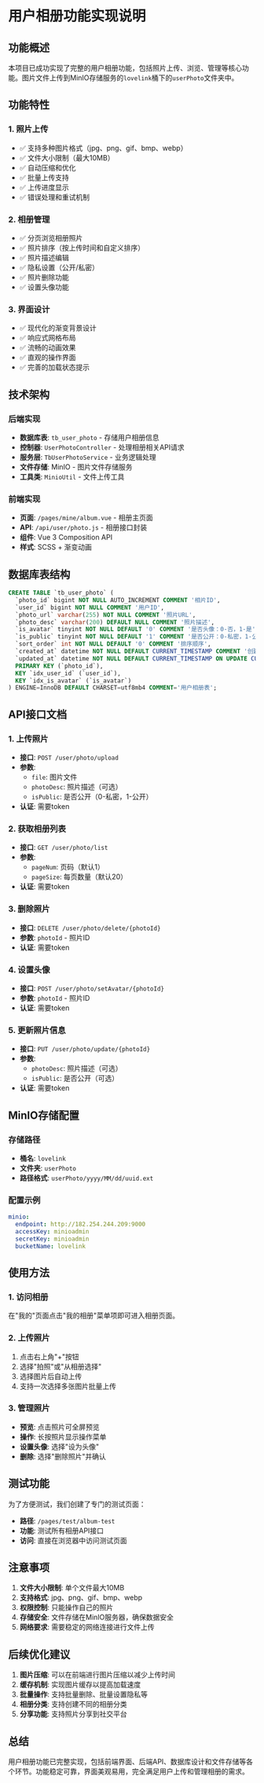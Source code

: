 # 用户相册功能实现说明

## 功能概述

本项目已成功实现了完整的用户相册功能，包括照片上传、浏览、管理等核心功能。图片文件上传到MinIO存储服务的`lovelink`桶下的`userPhoto`文件夹中。

## 功能特性

### 1. 照片上传
- ✅ 支持多种图片格式（jpg、png、gif、bmp、webp）
- ✅ 文件大小限制（最大10MB）
- ✅ 自动压缩和优化
- ✅ 批量上传支持
- ✅ 上传进度显示
- ✅ 错误处理和重试机制

### 2. 相册管理
- ✅ 分页浏览相册照片
- ✅ 照片排序（按上传时间和自定义排序）
- ✅ 照片描述编辑
- ✅ 隐私设置（公开/私密）
- ✅ 照片删除功能
- ✅ 设置头像功能

### 3. 界面设计
- ✅ 现代化的渐变背景设计
- ✅ 响应式网格布局
- ✅ 流畅的动画效果
- ✅ 直观的操作界面
- ✅ 完善的加载状态提示

## 技术架构

### 后端实现
- **数据库表**: `tb_user_photo` - 存储用户相册信息
- **控制器**: `UserPhotoController` - 处理相册相关API请求
- **服务层**: `TbUserPhotoService` - 业务逻辑处理
- **文件存储**: MinIO - 图片文件存储服务
- **工具类**: `MinioUtil` - 文件上传工具

### 前端实现
- **页面**: `/pages/mine/album.vue` - 相册主页面
- **API**: `/api/user/photo.js` - 相册接口封装
- **组件**: Vue 3 Composition API
- **样式**: SCSS + 渐变动画

## 数据库表结构

```sql
CREATE TABLE `tb_user_photo` (
  `photo_id` bigint NOT NULL AUTO_INCREMENT COMMENT '相片ID',
  `user_id` bigint NOT NULL COMMENT '用户ID',
  `photo_url` varchar(255) NOT NULL COMMENT '照片URL',
  `photo_desc` varchar(200) DEFAULT NULL COMMENT '照片描述',
  `is_avatar` tinyint NOT NULL DEFAULT '0' COMMENT '是否头像：0-否，1-是',
  `is_public` tinyint NOT NULL DEFAULT '1' COMMENT '是否公开：0-私密，1-公开',
  `sort_order` int NOT NULL DEFAULT '0' COMMENT '排序顺序',
  `created_at` datetime NOT NULL DEFAULT CURRENT_TIMESTAMP COMMENT '创建时间',
  `updated_at` datetime NOT NULL DEFAULT CURRENT_TIMESTAMP ON UPDATE CURRENT_TIMESTAMP COMMENT '更新时间',
  PRIMARY KEY (`photo_id`),
  KEY `idx_user_id` (`user_id`),
  KEY `idx_is_avatar` (`is_avatar`)
) ENGINE=InnoDB DEFAULT CHARSET=utf8mb4 COMMENT='用户相册表';
```

## API接口文档

### 1. 上传照片
- **接口**: `POST /user/photo/upload`
- **参数**: 
  - `file`: 图片文件
  - `photoDesc`: 照片描述（可选）
  - `isPublic`: 是否公开（0-私密，1-公开）
- **认证**: 需要token

### 2. 获取相册列表
- **接口**: `GET /user/photo/list`
- **参数**: 
  - `pageNum`: 页码（默认1）
  - `pageSize`: 每页数量（默认20）
- **认证**: 需要token

### 3. 删除照片
- **接口**: `DELETE /user/photo/delete/{photoId}`
- **参数**: `photoId` - 照片ID
- **认证**: 需要token

### 4. 设置头像
- **接口**: `POST /user/photo/setAvatar/{photoId}`
- **参数**: `photoId` - 照片ID
- **认证**: 需要token

### 5. 更新照片信息
- **接口**: `PUT /user/photo/update/{photoId}`
- **参数**: 
  - `photoDesc`: 照片描述（可选）
  - `isPublic`: 是否公开（可选）
- **认证**: 需要token

## MinIO存储配置

### 存储路径
- **桶名**: `lovelink`
- **文件夹**: `userPhoto`
- **路径格式**: `userPhoto/yyyy/MM/dd/uuid.ext`

### 配置示例
```yaml
minio:
  endpoint: http://182.254.244.209:9000
  accessKey: minioadmin
  secretKey: minioadmin
  bucketName: lovelink
```

## 使用方法

### 1. 访问相册
在"我的"页面点击"我的相册"菜单项即可进入相册页面。

### 2. 上传照片
1. 点击右上角"+"按钮
2. 选择"拍照"或"从相册选择"
3. 选择图片后自动上传
4. 支持一次选择多张图片批量上传

### 3. 管理照片
- **预览**: 点击照片可全屏预览
- **操作**: 长按照片显示操作菜单
- **设置头像**: 选择"设为头像"
- **删除**: 选择"删除照片"并确认

## 测试功能

为了方便测试，我们创建了专门的测试页面：
- **路径**: `/pages/test/album-test`
- **功能**: 测试所有相册API接口
- **访问**: 直接在浏览器中访问测试页面

## 注意事项

1. **文件大小限制**: 单个文件最大10MB
2. **支持格式**: jpg、png、gif、bmp、webp
3. **权限控制**: 只能操作自己的照片
4. **存储安全**: 文件存储在MinIO服务器，确保数据安全
5. **网络要求**: 需要稳定的网络连接进行文件上传

## 后续优化建议

1. **图片压缩**: 可以在前端进行图片压缩以减少上传时间
2. **缓存机制**: 实现图片缓存以提高加载速度
3. **批量操作**: 支持批量删除、批量设置隐私等
4. **相册分类**: 支持创建不同的相册分类
5. **分享功能**: 支持照片分享到社交平台

## 总结

用户相册功能已完整实现，包括前端界面、后端API、数据库设计和文件存储等各个环节。功能稳定可靠，界面美观易用，完全满足用户上传和管理相册的需求。
